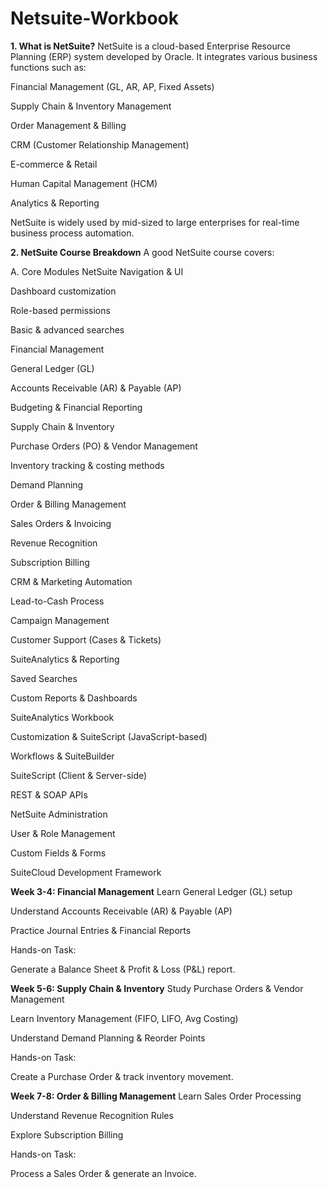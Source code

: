 # Netsuite-Workbook



**1. What is NetSuite?**
NetSuite is a cloud-based Enterprise Resource Planning (ERP) system developed by Oracle. It integrates various business functions such as:

Financial Management (GL, AR, AP, Fixed Assets)

Supply Chain & Inventory Management

Order Management & Billing

CRM (Customer Relationship Management)

E-commerce & Retail

Human Capital Management (HCM)

Analytics & Reporting

NetSuite is widely used by mid-sized to large enterprises for real-time business process automation.


**2. NetSuite Course Breakdown**
A good NetSuite course covers:

A. Core Modules
NetSuite Navigation & UI

Dashboard customization

Role-based permissions

Basic & advanced searches

Financial Management

General Ledger (GL)

Accounts Receivable (AR) & Payable (AP)

Budgeting & Financial Reporting

Supply Chain & Inventory

Purchase Orders (PO) & Vendor Management

Inventory tracking & costing methods

Demand Planning

Order & Billing Management

Sales Orders & Invoicing

Revenue Recognition

Subscription Billing

CRM & Marketing Automation

Lead-to-Cash Process

Campaign Management

Customer Support (Cases & Tickets)

SuiteAnalytics & Reporting

Saved Searches

Custom Reports & Dashboards

SuiteAnalytics Workbook

Customization & SuiteScript (JavaScript-based)

Workflows & SuiteBuilder

SuiteScript (Client & Server-side)

REST & SOAP APIs

NetSuite Administration

User & Role Management

Custom Fields & Forms

SuiteCloud Development Framework


**Week 3-4: Financial Management**
Learn General Ledger (GL) setup

Understand Accounts Receivable (AR) & Payable (AP)

Practice Journal Entries & Financial Reports

Hands-on Task:

Generate a Balance Sheet & Profit & Loss (P&L) report.

**Week 5-6: Supply Chain & Inventory**
Study Purchase Orders & Vendor Management

Learn Inventory Management (FIFO, LIFO, Avg Costing)

Understand Demand Planning & Reorder Points

Hands-on Task:

Create a Purchase Order & track inventory movement.

**Week 7-8: Order & Billing Management**
Learn Sales Order Processing

Understand Revenue Recognition Rules

Explore Subscription Billing

Hands-on Task:

Process a Sales Order & generate an Invoice.

